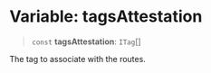 # Variable: tagsAttestation

> `const` **tagsAttestation**: `ITag`[]

The tag to associate with the routes.
